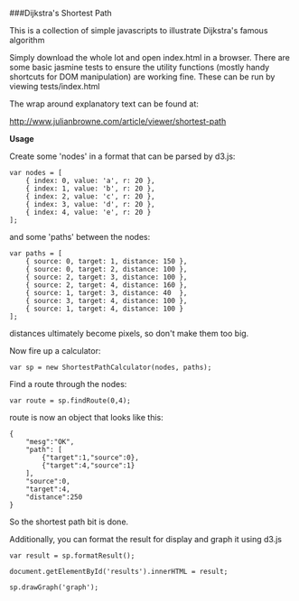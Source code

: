 
###Dijkstra's Shortest Path

This is a collection of simple javascripts to illustrate Dijkstra's famous algorithm

Simply download the whole lot and open index.html in a browser. There are some basic jasmine tests to ensure the utility functions (mostly handy shortcuts for DOM manipulation) are working fine. These can be run by viewing tests/index.html

The wrap around explanatory text can be found at:

http://www.julianbrowne.com/article/viewer/shortest-path

**Usage**

Create some 'nodes' in a format that can be parsed by d3.js:

    var nodes = [
        { index: 0, value: 'a', r: 20 },
        { index: 1, value: 'b', r: 20 },
        { index: 2, value: 'c', r: 20 },
        { index: 3, value: 'd', r: 20 },
        { index: 4, value: 'e', r: 20 }
    ];

and some 'paths' between the nodes:

    var paths = [
        { source: 0, target: 1, distance: 150 },
        { source: 0, target: 2, distance: 100 },
        { source: 2, target: 3, distance: 100 },
        { source: 2, target: 4, distance: 160 },
        { source: 1, target: 3, distance: 40  },
        { source: 3, target: 4, distance: 100 },
        { source: 1, target: 4, distance: 100 }
    ];

distances ultimately become pixels, so don't make them too big.

Now fire up a calculator:

    var sp = new ShortestPathCalculator(nodes, paths);

Find a route through the nodes:

    var route = sp.findRoute(0,4);

route is now an object that looks like this:

    {
        "mesg":"OK",
        "path": [
            {"target":1,"source":0},
            {"target":4,"source":1}
        ],
        "source":0,
        "target":4,
        "distance":250
    }

So the shortest path bit is done.

Additionally, you can format the result for display and graph it using d3.js

    var result = sp.formatResult();

    document.getElementById('results').innerHTML = result;

    sp.drawGraph('graph');

